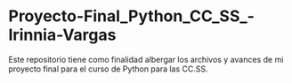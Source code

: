 # Proyecto-Final_Python_CC_SS_-Irinnia-Vargas
Este repositorio tiene como finalidad albergar los archivos y avances de mi proyecto final para el curso de Python para las CC.SS.
